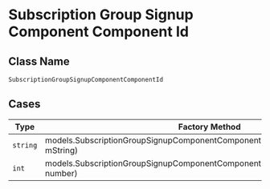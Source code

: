 
# Subscription Group Signup Component Component Id

## Class Name

`SubscriptionGroupSignupComponentComponentId`

## Cases

| Type | Factory Method |
|  --- | --- |
| `string` | models.SubscriptionGroupSignupComponentComponentIdContainer.FromString(string mString) |
| `int` | models.SubscriptionGroupSignupComponentComponentIdContainer.FromNumber(int number) |


